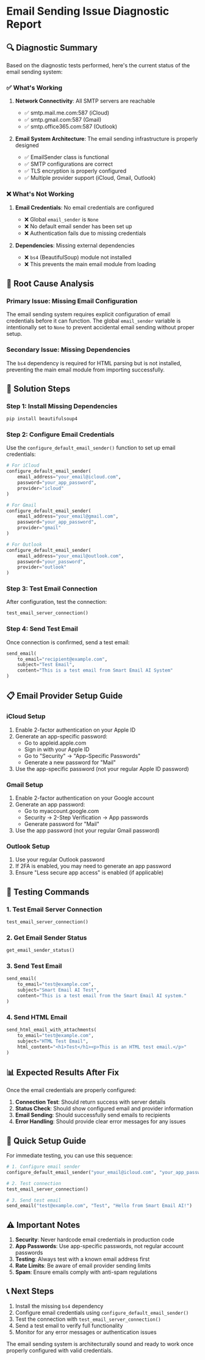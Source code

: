 # Email Sending Issue Diagnostic Report

## 🔍 **Diagnostic Summary**

Based on the diagnostic tests performed, here's the current status of the email sending system:

### ✅ **What's Working**
1. **Network Connectivity**: All SMTP servers are reachable
   - ✅ smtp.mail.me.com:587 (iCloud)
   - ✅ smtp.gmail.com:587 (Gmail) 
   - ✅ smtp.office365.com:587 (Outlook)

2. **Email System Architecture**: The email sending infrastructure is properly designed
   - ✅ EmailSender class is functional
   - ✅ SMTP configurations are correct
   - ✅ TLS encryption is properly configured
   - ✅ Multiple provider support (iCloud, Gmail, Outlook)

### ❌ **What's Not Working**
1. **Email Credentials**: No email credentials are configured
   - ❌ Global `email_sender` is `None`
   - ❌ No default email sender has been set up
   - ❌ Authentication fails due to missing credentials

2. **Dependencies**: Missing external dependencies
   - ❌ `bs4` (BeautifulSoup) module not installed
   - ❌ This prevents the main email module from loading

## 🚨 **Root Cause Analysis**

### Primary Issue: **Missing Email Configuration**
The email sending system requires explicit configuration of email credentials before it can function. The global `email_sender` variable is intentionally set to `None` to prevent accidental email sending without proper setup.

### Secondary Issue: **Missing Dependencies**
The `bs4` dependency is required for HTML parsing but is not installed, preventing the main email module from importing successfully.

## 🔧 **Solution Steps**

### Step 1: Install Missing Dependencies
```bash
pip install beautifulsoup4
```

### Step 2: Configure Email Credentials
Use the `configure_default_email_sender()` function to set up email credentials:

```python
# For iCloud
configure_default_email_sender(
    email_address="your_email@icloud.com",
    password="your_app_password",
    provider="icloud"
)

# For Gmail
configure_default_email_sender(
    email_address="your_email@gmail.com", 
    password="your_app_password",
    provider="gmail"
)

# For Outlook
configure_default_email_sender(
    email_address="your_email@outlook.com",
    password="your_password", 
    provider="outlook"
)
```

### Step 3: Test Email Connection
After configuration, test the connection:

```python
test_email_server_connection()
```

### Step 4: Send Test Email
Once connection is confirmed, send a test email:

```python
send_email(
    to_email="recipient@example.com",
    subject="Test Email",
    content="This is a test email from Smart Email AI System"
)
```

## 📋 **Email Provider Setup Guide**

### iCloud Setup
1. Enable 2-factor authentication on your Apple ID
2. Generate an app-specific password:
   - Go to appleid.apple.com
   - Sign in with your Apple ID
   - Go to "Security" → "App-Specific Passwords"
   - Generate a new password for "Mail"
3. Use the app-specific password (not your regular Apple ID password)

### Gmail Setup
1. Enable 2-factor authentication on your Google account
2. Generate an app password:
   - Go to myaccount.google.com
   - Security → 2-Step Verification → App passwords
   - Generate password for "Mail"
3. Use the app password (not your regular Gmail password)

### Outlook Setup
1. Use your regular Outlook password
2. If 2FA is enabled, you may need to generate an app password
3. Ensure "Less secure app access" is enabled (if applicable)

## 🧪 **Testing Commands**

### 1. Test Email Server Connection
```python
test_email_server_connection()
```

### 2. Get Email Sender Status
```python
get_email_sender_status()
```

### 3. Send Test Email
```python
send_email(
    to_email="test@example.com",
    subject="Smart Email AI Test",
    content="This is a test email from the Smart Email AI system."
)
```

### 4. Send HTML Email
```python
send_html_email_with_attachments(
    to_email="test@example.com",
    subject="HTML Test Email",
    html_content="<h1>Test</h1><p>This is an HTML test email.</p>"
)
```

## 📊 **Expected Results After Fix**

Once the email credentials are properly configured:

1. **Connection Test**: Should return success with server details
2. **Status Check**: Should show configured email and provider information
3. **Email Sending**: Should successfully send emails to recipients
4. **Error Handling**: Should provide clear error messages for any issues

## 🚀 **Quick Setup Guide**

For immediate testing, you can use this sequence:

```python
# 1. Configure email sender
configure_default_email_sender("your_email@icloud.com", "your_app_password")

# 2. Test connection
test_email_server_connection()

# 3. Send test email
send_email("test@example.com", "Test", "Hello from Smart Email AI!")
```

## ⚠️ **Important Notes**

1. **Security**: Never hardcode email credentials in production code
2. **App Passwords**: Use app-specific passwords, not regular account passwords
3. **Testing**: Always test with a known email address first
4. **Rate Limits**: Be aware of email provider sending limits
5. **Spam**: Ensure emails comply with anti-spam regulations

## 📞 **Next Steps**

1. Install the missing `bs4` dependency
2. Configure email credentials using `configure_default_email_sender()`
3. Test the connection with `test_email_server_connection()`
4. Send a test email to verify full functionality
5. Monitor for any error messages or authentication issues

The email sending system is architecturally sound and ready to work once properly configured with valid credentials.